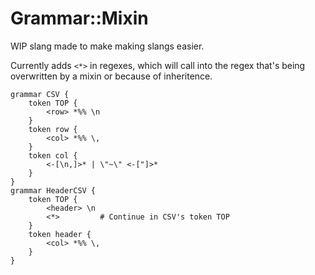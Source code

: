 Grammar::Mixin
==

WIP slang made to make making slangs easier.

Currently adds `<*>` in regexes, which will call into the regex that's being
overwritten by a mixin or because of inheritence.


    grammar CSV {
        token TOP {
            <row> *%% \n
        }
        token row {
            <col> *%% \,
        }
        token col {
            <-[\n,]>* | \"~\" <-["]>*
        }
    }
    grammar HeaderCSV {
        token TOP {
            <header> \n
            <*>         # Continue in CSV's token TOP
        }
        token header {
            <col> *%% \,
        }
    }

